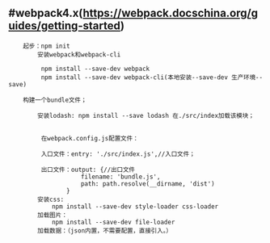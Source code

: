 #webpack4.x(https://webpack.docschina.org/guides/getting-started)
------------------------------------------------------------------

		起步：npm init
			安装webpack和webpack-cli
		
			 npm install --save-dev webpack
			 npm install --save-dev webpack-cli(本地安装--save-dev 生产环境--save)
			 
		构建一个bundle文件；
				
			安装lodash: npm install --save lodash 在./src/index加载该模块；
			 
			 
			 在webpack.config.js配置文件：
			 
			 入口文件：entry: './src/index.js',//入口文件；
			 
			 出口文件：output: {//出口文件
					    filename: 'bundle.js',
					    path: path.resolve(__dirname, 'dist')
					}
			安装css:
				npm install --save-dev style-loader css-loader
			加载图片：
				npm install --save-dev file-loader
			加载数据：（json内置，不需要配置，直接引入。）
				
	   	
